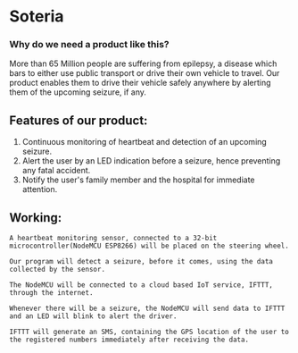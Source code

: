 # Soteria
### Why do we need a product like this?

More than 65 Million people are suffering from epilepsy, a disease which bars to either use public transport or drive their own vehicle to travel. Our product enables them to drive their vehicle safely anywhere by alerting them of the upcoming seizure, if any.

## Features of our product:

1. Continuous monitoring of heartbeat and detection of an upcoming seizure.
2. Alert the user by an LED indication before a seizure, hence preventing any fatal accident.
3. Notify the user's family member and  the hospital for immediate attention.

## Working:

```
A heartbeat monitoring sensor, connected to a 32-bit microcontroller(NodeMCU ESP8266) will be placed on the steering wheel.
```
```
Our program will detect a seizure, before it comes, using the data collected by the sensor.
```
```
The NodeMCU will be connected to a cloud based IoT service, IFTTT, through the internet.
```
```
Whenever there will be a seizure, the NodeMCU will send data to IFTTT and an LED will blink to alert the driver.
```
```
IFTTT will generate an SMS, containing the GPS location of the user to the registered numbers immediately after receiving the data.
```
